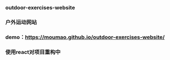 ### outdoor-exercises-website
### 户外运动网站
### demo：https://moumao.github.io/outdoor-exercises-website/
### 使用react对项目重构中
